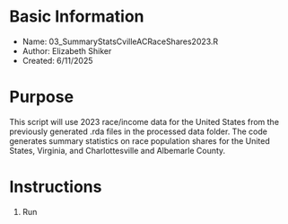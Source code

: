 # Basic Information

* Name: 03_SummaryStatsCvilleACRaceShares2023.R
* Author: Elizabeth Shiker
* Created: 6/11/2025

# Purpose

This script will use 2023 race/income data for the United States from the previously generated .rda files in the processed data folder. The code generates summary statistics on race population shares for the United States, Virginia, and Charlottesville and Albemarle County.

# Instructions

1. Run